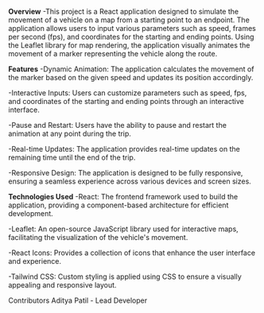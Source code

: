 **Overview**
-This project is a React application designed to simulate the movement of a vehicle on a map from a starting point to an endpoint. The application allows users to input various parameters such as speed, frames per second (fps), and coordinates for the starting and ending points. Using the Leaflet library for map rendering, the application visually animates the movement of a marker representing the vehicle along the route.

**Features**
-Dynamic Animation: The application calculates the movement of the marker based on the given speed and updates its position accordingly.

-Interactive Inputs: Users can customize parameters such as speed, fps, and coordinates of the starting and ending points through an interactive interface.

-Pause and Restart: Users have the ability to pause and restart the animation at any point during the trip.

-Real-time Updates: The application provides real-time updates on the remaining time until the end of the trip.

-Responsive Design: The application is designed to be fully responsive, ensuring a seamless experience across various devices and screen sizes.

**Technologies Used**
-React: The frontend framework used to build the application, providing a component-based architecture for efficient development.

-Leaflet: An open-source JavaScript library used for interactive maps, facilitating the visualization of the vehicle's movement.

-React Icons: Provides a collection of icons that enhance the user interface and experience.

-Tailwind CSS: Custom styling is applied using CSS to ensure a visually appealing and responsive layout.

Contributors
Aditya Patil - Lead Developer
